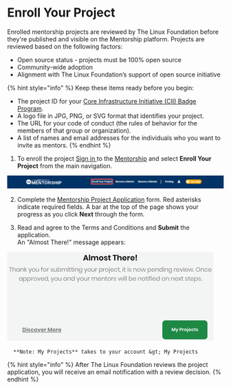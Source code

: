 # Enroll Your Project

Enrolled mentorship projects are reviewed by The Linux Foundation before they're published and visible on the Mentorship platform. Projects are reviewed based on the following factors: 

* Open source status - projects must be 100% open source 
* Community-wide adoption
* Alignment with The Linux Foundation’s support of open source initiative 

{% hint style="info" %}
Keep these items ready before you begin:

* The project ID for your [Core Infrastructure Initiative \(CII\) Badge Program](https://www.coreinfrastructure.org/programs/badge-program/).
* A logo file in JPG, PNG, or SVG format that identifies your project.
* The URL for your code of conduct \(the rules of behavior for the members of that group or organization\).
* A list of names and email addresses for the individuals who you want to invite as mentors.
{% endhint %}

1. To enroll the project [Sign in ](../../../sso/sign-in/)to the [Mentorship](https://people.communitybridge.org/) and select **Enroll Your Project** from the main navigation. 

![](../../../.gitbook/assets/enroll-your-project-screen.png)

2. Complete the [Mentorship Project Application](mentorship-project-enrollment-form.md) form. Red asterisks indicate required fields. A bar at the top of the page shows your progress as you click **Next** through the form.

3. Read and agree to the Terms and Conditions and **Submit** the application.  
   An "Almost There!" message appears:

![](../../../.gitbook/assets/7418710.png)

      **Note: My Projects** takes to your account &gt; My Projects

{% hint style="info" %}
After The Linux Foundation reviews the project application, you will receive an email notification with a review decision. 
{% endhint %}

